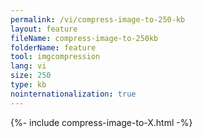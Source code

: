 ```yaml
---
permalink: /vi/compress-image-to-250-kb
layout: feature
fileName: compress-image-to-250kb
folderName: feature
tool: imgcompression
lang: vi
size: 250
type: kb
nointernationalization: true
---
```

{%- include compress-image-to-X.html -%}       
